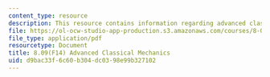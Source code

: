 ```yaml
---
content_type: resource
description: This resource contains information regarding advanced classical mechanics.
file: https://ol-ocw-studio-app-production.s3.amazonaws.com/courses/8-09-classical-mechanics-iii-fall-2014/d9bac33f6c60b304dc0398e99b327102_MIT8_09F14_full.pdf
file_type: application/pdf
resourcetype: Document
title: 8.09(F14) Advanced Classical Mechanics
uid: d9bac33f-6c60-b304-dc03-98e99b327102
---
```

